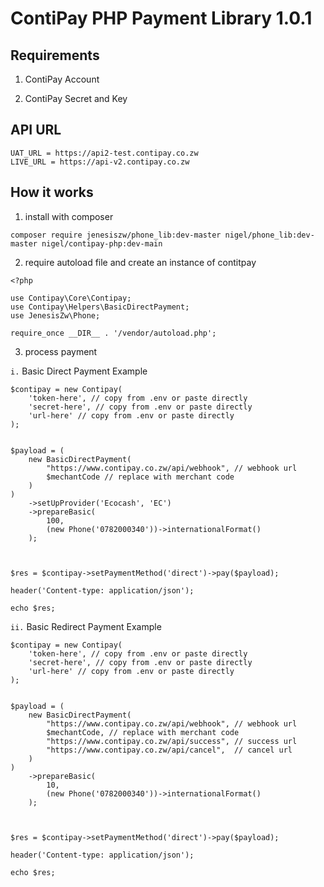<!-- @format -->

# ContiPay PHP Payment Library 1.0.1

## Requirements

1. ContiPay Account

2. ContiPay Secret and Key

## API URL

```
UAT_URL = https://api2-test.contipay.co.zw
LIVE_URL = https://api-v2.contipay.co.zw
```

## How it works

1. install with composer

```
composer require jenesiszw/phone_lib:dev-master nigel/phone_lib:dev-master nigel/contipay-php:dev-main

```

2. require autoload file and create an instance of contitpay

```
<?php

use Contipay\Core\Contipay;
use Contipay\Helpers\BasicDirectPayment;
use JenesisZw\Phone;

require_once __DIR__ . '/vendor/autoload.php';

```

3. process payment

`i.` Basic Direct Payment Example

```
$contipay = new Contipay(
    'token-here', // copy from .env or paste directly
    'secret-here', // copy from .env or paste directly
    'url-here' // copy from .env or paste directly
);


$payload = (
    new BasicDirectPayment(
        "https://www.contipay.co.zw/api/webhook", // webhook url
        $mechantCode // replace with merchant code
    )
)
    ->setUpProvider('Ecocash', 'EC')
    ->prepareBasic(
        100,
        (new Phone('0782000340'))->internationalFormat()
    );



$res = $contipay->setPaymentMethod('direct')->pay($payload);

header('Content-type: application/json');

echo $res;
```

`ii.` Basic Redirect Payment Example

```
$contipay = new Contipay(
    'token-here', // copy from .env or paste directly
    'secret-here', // copy from .env or paste directly
    'url-here' // copy from .env or paste directly
);


$payload = (
    new BasicDirectPayment(
        "https://www.contipay.co.zw/api/webhook", // webhook url
        $mechantCode, // replace with merchant code
        "https://www.contipay.co.zw/api/success", // success url
        "https://www.contipay.co.zw/api/cancel",  // cancel url
    )
)
    ->prepareBasic(
        10,
        (new Phone('0782000340'))->internationalFormat()
    );



$res = $contipay->setPaymentMethod('direct')->pay($payload);

header('Content-type: application/json');

echo $res;
```
